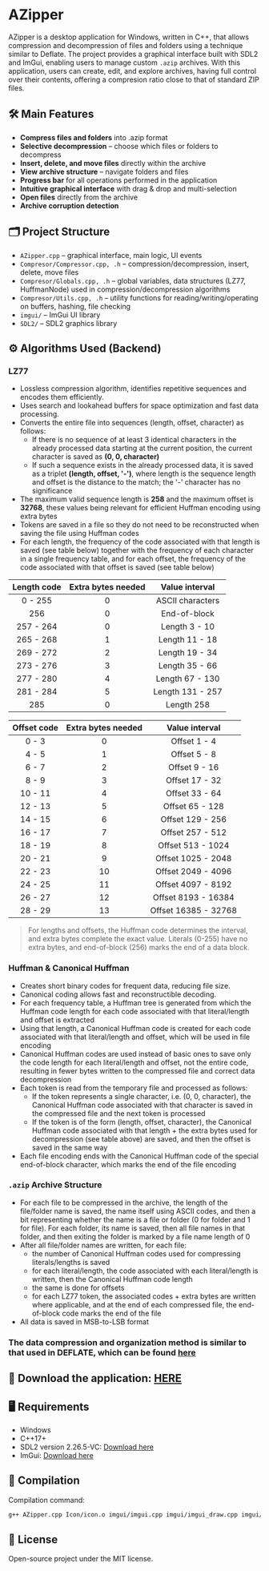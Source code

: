 # AZipper

AZipper is a desktop application for Windows, written in C++, that allows compression and decompression of files and folders using a technique similar to Deflate. The project provides a graphical interface built with SDL2 and ImGui, enabling users to manage custom `.azip` archives. With this application, users can create, edit, and explore archives, having full control over their contents, offering a compresion ratio close to that of standard ZIP files.

## 🛠️ Main Features
- **Compress files and folders** into .azip format
- **Selective decompression** – choose which files or folders to decompress
- **Insert, delete, and move files** directly within the archive
- **View archive structure** – navigate folders and files
- **Progress bar** for all operations performed in the application
- **Intuitive graphical interface** with drag & drop and multi-selection
- **Open files** directly from the archive
- **Archive corruption detection**

## 🗂️ Project Structure
- `AZipper.cpp` – graphical interface, main logic, UI events
- `Compresor/Compressor.cpp, .h` – compression/decompression, insert, delete, move files
- `Compresor/Globals.cpp, .h` – global variables, data structures (LZ77, HuffmanNode) used in compression/decompression algorithms
- `Compresor/Utils.cpp, .h` – utility functions for reading/writing/operating on buffers, hashing, file checking
- `imgui/` – ImGui UI library
- `SDL2/` – SDL2 graphics library

## ⚙️ Algorithms Used (Backend)
### LZ77
- Lossless compression algorithm, identifies repetitive sequences and encodes them efficiently.
- Uses search and lookahead buffers for space optimization and fast data processing.
- Converts the entire file into sequences (length, offset, character) as follows:
    - If there is no sequence of at least 3 identical characters in the already processed data starting at the current position, the current character is saved as **(0, 0, character)**
    - If such a sequence exists in the already processed data, it is saved as a triplet **(length, offset, '-')**, where length is the sequence length and offset is the distance to the match; the '-' character has no significance
- The maximum valid sequence length is **258** and the maximum offset is **32768**, these values being relevant for efficient Huffman encoding using extra bytes
- Tokens are saved in a file so they do not need to be reconstructed when saving the file using Huffman codes
- For each length, the frequency of the code associated with that length is saved (see table below) together with the frequency of each character in a single frequency table, and for each offset, the frequency of the code associated with that offset is saved (see table below)

|     Length code    |     Extra bytes needed     |         Value interval         |
|:------------------:|:---------------------------:|:-------------------------------:|
|      0 - 255       |             0               |         ASCII characters        |
|        256         |             0               |          End-of-block           |
|    257 - 264       |             0               |         Length 3 - 10           |
|    265 - 268       |             1               |         Length 11 - 18          |
|    269 - 272       |             2               |         Length 19 - 34          |
|    273 - 276       |             3               |         Length 35 - 66          |
|    277 - 280       |             4               |        Length 67 - 130          |
|    281 - 284       |             5               |        Length 131 - 257         |
|        285         |             0               |         Length 258              |

|      Offset code        |     Extra bytes needed     |         Value interval         |
|:---------------------:|:---------------------------:|:-------------------------------:|
|        0 - 3          |             0               |         Offset 1 - 4            |
|        4 - 5          |             1               |         Offset 5 - 8            |
|        6 - 7          |             2               |         Offset 9 - 16           |
|        8 - 9          |             3               |         Offset 17 - 32          |
|       10 - 11         |             4               |         Offset 33 - 64          |
|       12 - 13         |             5               |        Offset 65 - 128          |
|       14 - 15         |             6               |        Offset 129 - 256         |
|       16 - 17         |             7               |        Offset 257 - 512         |
|       18 - 19         |             8               |       Offset 513 - 1024         |
|       20 - 21         |             9               |      Offset 1025 - 2048         |
|       22 - 23         |            10               |      Offset 2049 - 4096         |
|       24 - 25         |            11               |      Offset 4097 - 8192         |
|       26 - 27         |            12               |     Offset 8193 - 16384         |
|       28 - 29          |            13               |    Offset 16385 - 32768         |

> For lengths and offsets, the Huffman code determines the interval, and extra bytes complete the exact value. Literals (0-255) have no extra bytes, and end-of-block (256) marks the end of a data block.

### Huffman & Canonical Huffman
- Creates short binary codes for frequent data, reducing file size.
- Canonical coding allows fast and reconstructible decoding.
- For each frequency table, a Huffman tree is generated from which the Huffman code length for each code associated with that literal/length and offset is extracted
- Using that length, a Canonical Huffman code is created for each code associated with that literal/length and offset, which will be used in file encoding
- Canonical Huffman codes are used instead of basic ones to save only the code length for each literal/length and offset, not the entire code, resulting in fewer bytes written to the compressed file and correct data decompression
- Each token is read from the temporary file and processed as follows:
    - If the token represents a single character, i.e. (0, 0, character), the Canonical Huffman code associated with that character is saved in the compressed file and the next token is processed
    - If the token is of the form (length, offset, character), the Canonical Huffman code associated with that length + the extra bytes used for decompression (see table above) are saved, and then the offset is saved in the same way
- Each file encoding ends with the Canonical Huffman code of the special end-of-block character, which marks the end of the file encoding

### `.azip` Archive Structure
- For each file to be compressed in the archive, the length of the file/folder name is saved, the name itself using ASCII codes, and then a bit representing whether the name is a file or folder (0 for folder and 1 for file). For each folder, its name is saved, then all file names in that folder, and then exiting the folder is marked by a file name length of 0
- After all file/folder names are written, for each file:
    - the number of Canonical Huffman codes used for compressing literals/lengths is saved
    - for each literal/length, the code associated with each literal/length is written, then the Canonical Huffman code length
    - the same is done for offsets
    - for each LZ77 token, the associated codes + extra bytes are written where applicable, and at the end of each compressed file, the end-of-block code marks the end of the file
- All data is saved in MSB-to-LSB format

### The data compression and organization method is similar to that used in DEFLATE, which can be found [here](https://www.rfc-editor.org/rfc/rfc1951)


## 🚀 Download the application: [HERE](https://github.com/AndreiGhiorghies/AZipper/releases/download/v1.0.0/AZipper.exe)

## 🖥️ Requirements
- Windows
- C++17+
- SDL2 version 2.26.5-VC: [Download here](https://github.com/libsdl-org/SDL/releases?page=5)
- ImGui: [Download here](https://github.com/ocornut/imgui)

## 🔧 Compilation
Compilation command:
```bash
g++ AZipper.cpp Icon/icon.o imgui/imgui.cpp imgui/imgui_draw.cpp imgui/imgui_widgets.cpp imgui/imgui_tables.cpp imgui/backends/imgui_impl_sdl2.cpp imgui/backends/imgui_impl_opengl3.cpp Compresor/Compressor.cpp Compresor/Utils.cpp Compresor/Globals.cpp -I./SDL2/include -Iimgui -Iimgui/backends ./SDL2/lib/x64/SDL2.lib -lcomdlg32 -lopengl32 -lole32 -luuid -lcomctl32 -static -static-libgcc -static-libstdc++ -mwindows -o AZipper.exe
```

## 📄 License
Open-source project under the MIT license.